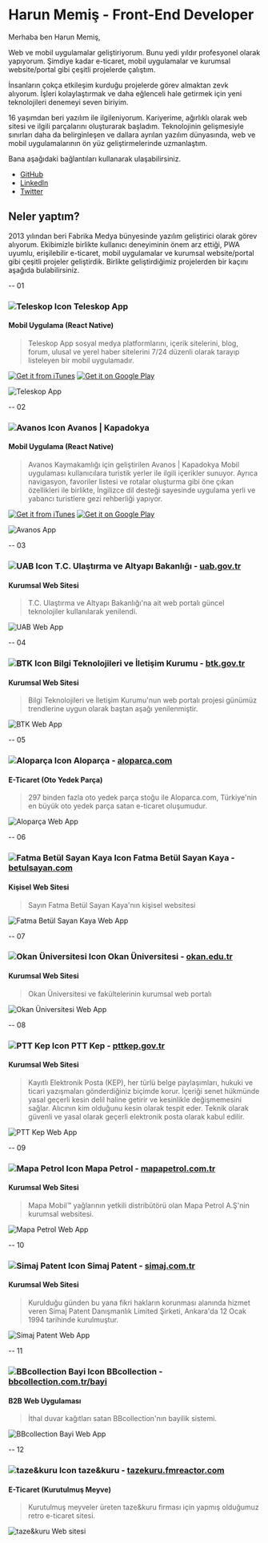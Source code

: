 # Harun Memiş - Front-End Developer

Merhaba ben Harun Memiş,

Web ve mobil uygulamalar geliştiriyorum. Bunu yedi yıldır profesyonel olarak yapıyorum. Şimdiye kadar e-ticaret, mobil uygulamalar ve kurumsal website/portal gibi çeşitli projelerde çalıştım.

İnsanların çokça etkileşim kurduğu projelerde görev almaktan zevk alıyorum. İşleri kolaylaştırmak ve daha eğlenceli hale getirmek için yeni teknolojileri denemeyi seven biriyim.

16 yaşımdan beri yazılım ile ilgileniyorum. Kariyerime, ağırlıklı olarak web sitesi ve ilgili parçalarını oluşturarak başladım. Teknolojinin gelişmesiyle sınırları daha da belirginleşen ve dallara ayrılan yazılım dünyasında, web ve mobil uygulamalarının ön yüz geliştirmelerinde uzmanlaştım.

Bana aşağıdaki bağlantıları kullanarak ulaşabilirsiniz.

- [GitHub](https://github.com/h4run "Harun Memiş Github")
- [LinkedIn](https://www.linkedin.com/in/harunmemis "Harun Memiş LinkedIn")
- [Twitter](https://twitter.com/h4run34 "Harun Memiş Twitter")

## Neler yaptım?

2013 yılından beri Fabrika Medya bünyesinde yazılım geliştirici olarak görev alıyorum. Ekibimizle birlikte kullanıcı deneyiminin önem arz ettiği, PWA uyumlu, erişilebilir e-ticaret, mobil uygulamalar ve kurumsal website/portal gibi çeşitli projeler geliştirdik. Birlikte geliştirdiğimiz projelerden bir kaçını aşağıda bulabilirsiniz.

-- 01

### ![Teleskop Icon](/static/img/app-icons/teleskop.png) Teleskop App

#### Mobil Uygulama (React Native)

> Teleskop App sosyal medya platformlarını, içerik sitelerini, blog, forum, ulusal ve yerel haber sitelerini 7/24 düzenli olarak tarayıp listeleyen bir mobil uygulamadır.

[![Get it from iTunes](/static/img/app-store-badge.svg)](https://itunes.apple.com/tr/app/teleskop/id1442063161)
[![Get it on Google Play](/static/img/google-play-store-badge.svg)](https://play.google.com/store/apps/details?id=com.teleskop)

![Teleskop App](/static/img/mockups/mobile-app/teleskop.jpg)

-- 02

### ![Avanos Icon](/static/img/app-icons/avanos.png) Avanos | Kapadokya

#### Mobil Uygulama (React Native)

> Avanos Kaymakamlığı için geliştirilen Avanos | Kapadokya Mobil uygulaması kullanıcılara turistik yerler ile ilgili içerikler sunuyor. Ayrıca navigasyon, favoriler listesi ve rotalar oluşturma gibi öne çıkan özellikleri ile birlikte, İngilizce dil desteği sayesinde uygulama yerli ve yabancı turistlere gezi rehberliği yapıyor.

[![Get it from iTunes](/static/img/app-store-badge.svg)](https://itunes.apple.com/tr/app/avanos-kapadokya/id1447085152)
[![Get it on Google Play](/static/img/google-play-store-badge.svg)](https://play.google.com/store/apps/details?id=com.avanos)

![Avanos App](/static/img/mockups/mobile-app/avanos.jpg)

-- 03

### ![UAB Icon](/static/img/app-icons/uab.png) T.C. Ulaştırma ve Altyapı Bakanlığı - [uab.gov.tr](https://www.uab.gov.tr)

#### Kurumsal Web Sitesi

> T.C. Ulaştırma ve Altyapı Bakanlığı'na ait web portalı güncel teknolojiler kullanılarak yenilendi.

![UAB Web App](/static/img/mockups/web-app/uab.jpg)

-- 04

### ![BTK Icon](/static/img/app-icons/btk.png) Bilgi Teknolojileri ve İletişim Kurumu - [btk.gov.tr](https://www.btk.gov.tr)

#### Kurumsal Web Sitesi

> Bilgi Teknolojileri ve İletişim Kurumu'nun web portalı projesi günümüz trendlerine uygun olarak baştan aşağı yenilenmiştir.

![BTK Web App](/static/img/mockups/web-app/btk.jpg)

-- 05

### ![Aloparça Icon](/static/img/app-icons/aloparca.png) Aloparça - [aloparca.com](https://www.aloparca.com/)

#### E-Ticaret (Oto Yedek Parça)

> 297 binden fazla oto yedek parça stoğu ile Aloparca.com, Türkiye'nin en büyük oto yedek parça satan e-ticaret oluşumudur.

![Aloparça Web App](/static/img/mockups/web-app/aloparca.jpg)

-- 06

### ![Fatma Betül Sayan Kaya Icon](/static/img/app-icons/betulsayan.png) Fatma Betül Sayan Kaya - [betulsayan.com](https://www.betulsayan.com/)

#### Kişisel Web Sitesi

> Sayın Fatma Betül Sayan Kaya'nın kişisel websitesi

![Fatma Betül Sayan Kaya Web App](/static/img/mockups/web-app/betulsayan.jpg)

-- 07

### ![Okan Üniversitesi Icon](/static/img/app-icons/okan.png) Okan Üniversitesi - [okan.edu.tr](https://okan.edu.tr/)

#### Kurumsal Web Sitesi

> Okan Üniversitesi ve fakültelerinin kurumsal web portalı

![Okan Üniversitesi Web App](/static/img/mockups/web-app/okan.jpg)

-- 08

### ![PTT Kep Icon](/static/img/app-icons/pttkep.png) PTT Kep - [pttkep.gov.tr](https://pttkep.gov.tr/)

#### Kurumsal Web Sitesi

> Kayıtlı Elektronik Posta (KEP), her türlü belge paylaşımları, hukuki ve ticari yazışmaları gönderdiğiniz biçimde korur. İçeriği senet hükmünde yasal geçerli kesin delil haline getirir ve kesinlikle değişmemesini sağlar. Alıcının kim olduğunu kesin olarak tespit eder. Teknik olarak güvenli ve yasal olarak geçerli elektronik posta olarak kabul edilir.

![PTT Kep Web App](/static/img/mockups/web-app/pttkep.jpg)

-- 09

### ![Mapa Petrol Icon](/static/img/app-icons/mapa.png) Mapa Petrol - [mapapetrol.com.tr](http://mapapetrol.com.tr/)

#### Kurumsal Web Sitesi

> Mapa Mobil™ yağlarının yetkili distribütörü olan Mapa Petrol A.Ş'nin kurumsal websitesi.

![Mapa Petrol Web App](/static/img/mockups/web-app/mapa.jpg)

-- 10

### ![Simaj Patent Icon](/static/img/app-icons/simaj.png) Simaj Patent - [simaj.com.tr](https://simaj.com.tr/)

#### Kurumsal Web Sitesi

> Kurulduğu günden bu yana fikri hakların korunması alanında hizmet veren Simaj Patent Danışmanlık Limited Şirketi, Ankara'da 12 Ocak 1994 tarihinde kurulmuştur.

![Simaj Patent Web App](/static/img/mockups/web-app/simaj.jpg)

-- 11

### ![BBcollection Bayi Icon](/static/img/app-icons/bbcollection.png) BBcollection - [bbcollection.com.tr/bayi](http://bbcollection.com.tr/bayi/)

#### B2B Web Uygulaması

> İthal duvar kağıtları satan BBcollection'nın bayilik sistemi.

![BBcollection Bayi Web App](/static/img/mockups/web-app/bbcollection.jpg)

-- 12

### ![taze&kuru Icon](/static/img/app-icons/tazekuru.png) taze&kuru - [tazekuru.fmreactor.com](http://tazekuru.fmreactor.com/)

#### E-Ticaret (Kurutulmuş Meyve)

> Kurutulmuş meyveler üreten taze&kuru firması için yapmış olduğumuz retro e-ticaret sitesi.

![taze&kuru Web sitesi](/static/img/mockups/web-app/tazekuru.jpg)
